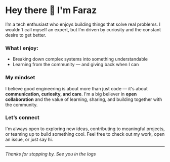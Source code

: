 # Hey there 👋 I'm Faraz

I’m a tech enthusiast who enjoys building things that solve real problems. I wouldn't call myself an expert, but I’m driven by curiosity and the constant desire to get better.

### What I enjoy:
- Breaking down complex systems into something understandable
- Learning from the community — and giving back when I can

### My mindset
I believe good engineering is about more than just code — it's about **communication, curiosity, and care**. I'm a big believer in **open collaboration** and the value of learning, sharing, and building together with the community.

###  Let’s connect
I'm always open to exploring new ideas, contributing to meaningful projects, or teaming up to build something cool. Feel free to check out my work, open an issue, or just say hi.

---

_Thanks for stopping by. See you in the logs_
